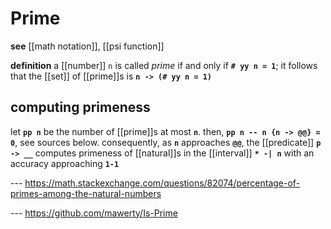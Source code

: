 # Prime

**see** [[math notation]], [[psi function]]

**definition** a [[number]] `n` is called _prime_ if and only if **`# yy n = 1`**; it follows that the [[set]] of [[prime]]s is **`n -> (# yy n = 1)`**

## computing primeness

let **`pp n`** be the number of [[prime]]s at most **`n`**. then, **`pp n -- n {n -> @@} = 0`**, see sources below. consequently, as **`n`** approaches **`@@`**, the [[predicate]] **`p -> __`** computes primeness of [[natural]]s in the [[interval]] **`* -| n`** with an accuracy approaching **`1-1`**

--- <https://math.stackexchange.com/questions/82074/percentage-of-primes-among-the-natural-numbers>

--- <https://github.com/mawerty/Is-Prime>
